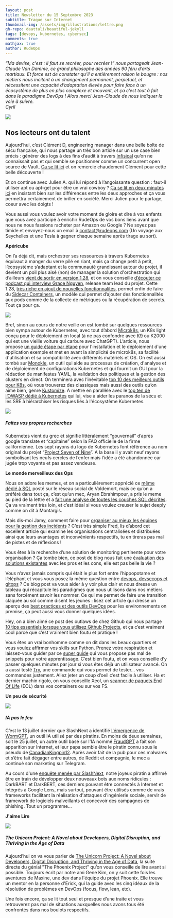 ```yaml
---
layout: post
title: Newsletter du 15 Septembre 2023
subtitle: Traque sur Internet	
thumbnail-img: /assets/img/illustrations/lettre.png
gh-repo: daattali/beautiful-jekyll
tags: [devops, kubernetes, cybersec]
comments: true
mathjax: true
author: RudeOps
---
```


_“Ma devise, c'est : il faut se recréer, pour recréer !” nous partageait Jean-Claude Van Damme, ce grand philosophe des années 90 féru d’arts martiaux. Et force est de constater qu’il a entièrement raison le bougre : nos métiers nous incitent à un changement permanent, perpétuel, et nécessitent une capacité d’adaptation élevée pour faire face à un écosystème de plus en plus complexe et mouvant, et ça c’est tout à fait dans le paradigme DevOps ! Alors merci Jean-Claude de nous indiquer la voie à suivre._  
_Cyril_  

![](https://storage.mlcdn.com/account_image/325165/6gfpFKWwzuPlAg7h7CX6uO0vgrKitP8PvJHaCUoa.png)

## Nos lecteurs ont du talent

Aujourd’hui, c’est Clément D, engineering manager dans une belle boîte de sécu française, qui nous partage un très bon article sur un use case bien précis : générer des logs à des fins d’audit à travers  [Infisical](https://github.com/Infisical/infisical) qu’on ne connaissait pas et qui semble se positionner comme un concurrent open source de Vault.  [Ca se lit ici](https://medium.com/@tony.infisical/guide-to-building-audit-logs-for-application-software-b0083bb58604) et on remercie chaudement Clément pour cette belle découverte !

  
Et on continue avec Julien A. qui lui répond à l’angoissante question : faut-il utiliser apt ou apt-get pour être un vrai cowboy ?  [Ça se lit en deux minutes ici](https://medium.com/@mobolaji___/difference-between-apt-and-apt-get-in-linux-71108bdd35f2) en insistant bien sur les différences entre les deux approches et ça vous permettra certainement de briller en société. Merci Julien pour le partage, coeur avec les doigts !

Vous aussi vous voulez avoir votre moment de gloire et dire à vos enfants que vous avez participé à enrichir RudeOps de vos bons liens avant que nous ne nous fassions racheter par Amazon ou Google ? Ne soyez pas timide et envoyez-nous un email à  [contact@rudeops.com](mailto:contact@rudeops.com)  (Un voyage aux Seychelles et une Tesla à gagner chaque semaine après tirage au sort).  

**Apéricube**

On l’a déjà dit, mais orchestrer ses ressources à travers Kubernetes équivaut à manger du verre pilé en riant, mais ça change petit à petit, l’écosystème s’adaptant et la communauté grandissant autour du projet, il devient un poil plus aisé (non) de manager la solution d'orchestration qui d’ailleurs  [vient de sortir en version 1.28](https://medium.com/@seifeddinerajhi/kubernetes-1-28-new-features-for-sidecar-containers-jobs-and-proxies-1c30315243e9), et on vous conseille  [d’écouter ce podcast qui interview Grace Nguyen](https://craigbox.substack.com/p/the-kubernetes-128-release-interview#details), release team lead du projet. Cette 1.28,  [très riche en ajout de nouvelles fonctionnalités](https://blog.wescale.fr/kubernetes-1.28-planternetes-fonctionnalit%C3%A9s-et-am%C3%A9liorations), permet enfin de faire du  [Sidecar Containers](https://kodekloud.com/blog/kubernetes-sidecar-container/), un modèle qui permet d’ajouter des fonctionnalités aux pods comme de la collecte de métriques ou la récupération de secrets. Tout ça pour ça.  

![](https://storage.mlcdn.com/account_image/325165/J4xOFekPrFjBLSlt8PILzrM5OlUoL1enAYDY59Gv.png)

Bref, sinon au cours de notre veille on est tombé sur quelques ressources bien sympa autour de Kubernetes, avec tout d’abord  [Microk8s](https://microk8s.io/), un K8s light conçu pour le déploiement en local (à ne pas confondre avec  [K9](https://k9scli.io/) ou K2000 qui est une vieille voiture qui carbure avec ChatGPT). L’article, nous propose  [un guide étape par étape](https://medium.com/@ufukhalis/an-introduction-story-what-is-microk8s-70ee9a3c9d5)  pour l'installation et le déploiement d'une application exemple et met en avant la simplicité de microk8s, sa facilité d'utilisation et sa compatibilité avec différents matériels et OS. On est aussi tombé sur  [Monokle](https://github.com/kubeshop/monokle), un outil qui aide au processus de création, d'analyse et de déploiement de configurations Kubernetes et qui fournit un GUI pour la rédaction de manifestes YAML, la validation des politiques et la gestion des clusters en direct. On terminera avec l’inévitable  [top 10 des meilleurs outils pour K8s](https://semaphoreci.medium.com/top-10-must-have-tools-for-kubernetes-engineers-71b32fd21b95), où vous trouverez des classiques mais aussi des outils qu’on aime bien, genre  [Kustomize](https://kustomize.io/). A mettre en parallèle avec le  [top ten de l’OWASP dédié à Kubernetes](https://owasp.org/www-project-kubernetes-top-ten/)  qui lui, vise à aider les paranos de la sécu et les SRE à hiérarchiser les risques liés à l'écosystème Kubernetes.  

![](https://storage.mlcdn.com/account_image/325165/2kFouYtwxLMTik8cFTftH4odoAQiHLtqxhrcQFJG.png)

##### Faites vos propres recherches

Kubernetes vient du grec et signifie littéralement “gouvernail” d’après google translate et “capitaine” selon la FAQ officielle de la firme californienne. Les sept rayons du logo de Kubernetes font référence au nom original du projet “[Project Seven of Nine](https://cloud.google.com/blog/products/containers-kubernetes/from-google-to-the-world-the-kubernetes-origin-story?hl=en)”. A la base il y avait neuf rayons symbolisant les neufs cercles de l’enfer mais l’idée a été abandonnée car jugée trop voyante et pas assez vendeuse.

**Le monde merveilleux des Ops**

Nous on adore les memes, et on a particulièrement apprécié ce  [même dédié à SQL](https://twitter.com/largedatabank/status/1559651463919452161)  posté sur le réseau social de Voldemort, mais ce qu’on a préféré dans tout ça, c’est qu’un mec, Aryan Ebrahimpour, a pris le meme au pied de la lettre et a  [fait une analyse de toutes les couches SQL décrites](https://www.avestura.dev/blog/explaining-the-postgres-meme). Ça va vraiment très loin, et c’est idéal si vous voulez creuser le sujet deeply comme on dit à Montargis.

Mais dis-moi Jamy, comment faire pour  [organiser au mieux les équipes pour la gestion des incidents](https://firehydrant.com/blog/exploring-distributed-vs-centralized-incident-command-models/)  ? C’est très simple Fred, lis d’abord cet excellent article qui examine les organisations centralisées et distribuées ainsi que leurs avantages et inconvénients respectifs, tu en tireras pas mal de pistes et de réflexions !

Vous êtes à la recherche d’une solution de monitoring pertinente pour votre organisation ? Ça tombe bien, ce post de blog nous fait une  [évaluation des solutions existantes](https://sennasemakula.medium.com/evaluating-monitoring-solutions-prometheus-thanos-mimir-victoria-metrics-6bf9f4f9d602)  avec les pros et les cons, elle est pas belle la vie ?

Vous n’avez jamais compris qui était le plus fort entre l’hippopotame et l’éléphant et vous vous posez la même question entre  [devops, devsecops et gitops](https://blog.brainboard.co/devops-devsecops-finops-dataops-mlops-gitops-lifecycle-explained-f197ce4e7126)  ? Ce blog post va vous aider à y voir plus clair et nous dresse un tableau qui récapitule les paradigmes que nous utilisons dans nos métiers sans forcément savoir les nommer. Ce qui me permet de faire une transition claquée au sol comme disent les jeunes : lisez cet article qui dresse un aperçu des  [best practices et des outils DevOps](https://itnext.io/devops-big-picture-on-premises-d07f61d6c34c)  pour les environnements on premise, ça peut aussi vous donner quelques idées.

Hey, on a bien aimé ce post des outlaws de chez Github qui nous partage  [10 tips essentiels lorsque vous utilisez Github Projects](https://github.blog/2023-08-28-10-things-you-didnt-know-you-could-do-with-github-projects/), et ça c’est vraiment cool parce que c’est vraiment bien foutu et pratique !

Vous êtes un vrai bonhomme comme on dit dans les beaux quartiers et vous voulez affirmer vos skills sur Python. Prenez votre respiration et laissez-vous guider par ce  [super guide](https://github.com/Aviah/python-dig)  qui vous propose pas mal de snippets pour votre apprentissage. C’est bien foutu, et on vous conseille d’y passer quelques minutes par jour si vous êtes déjà un utilisateur avancé. On a aussi testé  [Try](https://github.com/binpash/try), une commande qui vous permet de tester… vos commandes justement. Allez jeter un coup d’oeil c’est facile à utiliser. Ha et dernier machin rigolo, on vous conseille Xeol, un  [scanner de paquets End Of Life](https://github.com/xeol-io/xeol)  (EOL) dans vos containers ou sur vos FS.

  

**Un peu de sécurité**

![](https://storage.mlcdn.com/account_image/325165/YoBtJ253h6ad1AUIV9hdzJb08UMD1uOr1cfqlsWg.png)

##### IA pas le feu

C’est le 13 juillet dernier que SlashNext a identifié [l'émergence de WormGPT](https://slashnext.com/blog/wormgpt-the-generative-ai-tool-cybercriminals-are-using-to-launch-business-email-compromise-attacks/), un outil IA utilisé par des piratins. En moins de deux semaines, soit le 25 juillet, un autre outil basé sur l'IA nommé  [FraudGPT](https://www.lemondeinformatique.fr/actualites/lire-apres-wormgpt-les-cybercriminels-livrent-fraudgpt-91117.html) a fait son apparition sur Internet, et leur papa semble être le piratin connu sous le pseudo de  [CanadianKingpin12](https://cybernews.com/security/chatgpt-badboy-brothers-dark-web/). Après avoir fait de la pub pour ces malwares et s’être fait dégager entre autres, de Reddit et compagnie, le mec a continué son marketing sur Telegram.  
  
Au cours d'une  [enquête menée par SlashNext](https://www.binance.com/en/feed/post/895275), notre joyeux piratin a affirmé être en train de développer deux nouveaux bots aux noms ridicules : DarkBART et DarkBERT, ces derniers pouvant être connectés à Internet et intégrés à Google Lens, mais surtout, pouvant être utilisés comme de vrais frameworks facilitant la réalisation d'attaques d'ingénierie sociale, servir de framework de logiciels malveillants et concevoir des campagnes de phishing. Tout un programme…

**J'aime Lire**

![](https://storage.mlcdn.com/account_image/325165/tPx6WuEZyzgDdW8DQhNqWBRMyzbnqKodB4m9O3iT.png)

##### The Unicorn Project: A Novel about Developers, Digital Disruption, and Thriving in the Age of Data

Aujourd’hui on va vous parler de  [The Unicorn Project: A Novel about Developers, Digital Disruption, and Thriving in the Age of Data](https://itrevolution.com/product/the-unicorn-project/), la suite directe du génial "The Phoenix Project" qu’on vous conseille de lire avant si possible. Toujours écrit par notre ami Gene Kim, on y suit cette fois les aventures de Maxine, une dev dans l'équipe du projet Phoenix. Elle trouve un mentor en la personne d'Erick, qui la guide avec les cinq idéaux de la résolution de problèmes en DevOps (focus, flow, lean, etc).

Une fois encore, ça se lit tout seul et presque d’une traite et vous retrouverez pas mal de situations auxquelles nous avons tous été confrontés dans nos boulots respectifs.